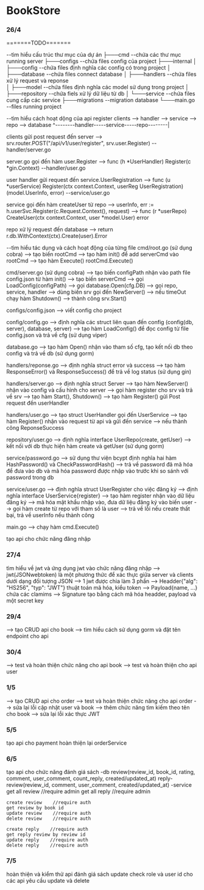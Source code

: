 # BookStore

### 26/4

=======TODO=======

--tìm hiểu cấu trúc thư mục của dự án
├───cmd             --chứa các thư mục running server
├───configs         --chứa files config của project
├───internal
│   ├───config      --chứa files định nghĩa các config có trong project
│   ├───database    --chứa files connect database
│   ├───handlers    --chứa files xử lý request và reponse  
│   ├───model       --chứa files định nghĩa các model sử dụng trong project
│   ├───repository  --chứa fiels xử lý dữ liệu từ db
│   └───service     --chứa files cung cấp các service
├───migrations      --migration database
└───main.go         --files running project


--tìm hiểu cách hoạt dộng của api register
clients --> handler --> service --> repo --> database 
    ^--------handler-----service-----repo--------|

clients gửi post request đến server 
--> srv.router.POST("/api/v1/user/register", srv.user.Register) --handler/server.go

server.go gọi đến hàm user.Register 
--> func (h *UserHandler) Register(c *gin.Context)              --handler/user.go

user handler gửi request đến service.UserRegistration 
--> func (u *userService) Register(ctx context.Context, userReg UserRegistration) (model.UserInfo, error)      --service/user.go

service gọi đến hàm createUser từ repo 
--> userInfo, err := h.userSvc.Register(c.Request.Context(), request) 
--> func (r *userRepo) CreateUser(ctx context.Context, user *model.User) error 

repo xử lý request đến database 
--> return r.db.WithContext(ctx).Create(user).Error


--tìm hiểu tác dụng và cách hoạt động của từng file
cmd/root.go     (sử dụng cobra)
--> tạo biến rootCmd
--> tạo hàm init() để add serverCmd vào rootCmd
--> tạo hàm Execute() rootCmd.Execute()

cmd/server.go   (sử dụng cobra)
--> tạo biến configPath nhận vào path file config.json từ hàm init()
--> tạo biến serverCmd --> gọi LoadConfig(configPath)
                       --> gọi database.Open(cfg.DB)
                       --> gọi repo, service, handler
                       --> dùng biến srv gọi đến NewServer()
                                --> nếu timeOut chạy hàm Shutdown()
                                --> thành công srv.Start()

configs/config.json
--> viết config cho project

config/config.go
--> định nghĩa các struct liên quan đến config (config(db, server), database, server)
--> tạo hàm LoadConfig() để đọc config từ file config.json và trả về cfg (sử dụng viper)

database.go
--> tạo hàm Open() nhận vào tham số cfg, tạo kết nối db theo config và trả về db (sử dụng gorm)

handlers/reponse.go
--> định nghĩa struct error và success 
--> tạo hàm ResponseError() và ResponseSuccess() để trả về log status (sử dụng gin)

handlers/server.go
--> định nghĩa struct Server
--> tạo hàm NewServer() nhận vào config và cấu hình cho server
--> gọi hàm register cho srv và trả về srv
--> tạo hàm Start(), Shutdown()
--> tạo hàm Register() gửi Post request đến userHandler

handlers/user.go
--> tạo struct UserHandler gọi đến UserService
--> tạo hàm Register() nhận vào request từ api và gửi đến service
--> nếu thành công ReponseSuccess

repository/user.go
--> định nghĩa interface UserRepo{create, getUser}
--> kết nối với db thực hiện hàm create và getUser (sử dụng gorm)

service/password.go 
--> sử dụng thư viện bcypt định nghĩa hai hàm HashPassword() và CheckPasswordHash()
--> trả về password đã mã hóa để đưa vào db và mã hóa password được nhập vào trước khi so sánh với password trong db

service/user.go
--> định nghĩa struct UserRegister cho việc đăng ký
--> định nghĩa interface UserService{register}
--> tạo hàm register nhận vào dữ liệu đăng ký 
--> mã hóa mật khẩu nhập vào, đưa dữ liệu đăng ký vào biến user
--> gọi hàm create từ repo với tham số là user
--> trả về lỗi nếu create thất bại, trả về userInfo nếu thành công

main.go
--> chạy hàm cmd.Execute()


tạo api cho chức năng đăng nhập

### 27/4
tìm hiểu về jwt và ứng dụng jwt vào chức năng đăng nhập
--> jwt(JSONwebtoken) là một phương thức để xác thực giữa server và clients dưới dạng đối tượng JSON
--> 1 jwt được chia làm 3 phần --> Headder{"alg": "HS256", "typ": "JWT"} thuật toán mã hóa, kiểu token
                               --> Payload{name, ...} chứa các clamims
                               --> Signature tạo bằng cách mã hóa headder, payload và một secret key

### 29/4
--> tạo CRUD api cho book
--> tìm hiểu cách sử dụng gorm và đặt tên endpoint cho api

### 30/4
--> test và hoàn thiện chức năng cho api book
--> test và hoàn thiện cho api user

### 1/5
--> tạo CRUD api cho order
--> test và hoàn thiện chức năng cho api order
--> sửa lại lỗi cập nhật user và book
--> thêm chức năng tìm kiếm theo tên cho book
--> sửa lại lỗi xác thực JWT

### 5/5
tạo api cho payment
hoàn thiện lại orderService

### 6/5
tạo api cho chức năng đánh giá sách
-db
review(review_id, book_id, rating, comment, user_comment, count_reply, created/updated_at)
reply-review(review_id, comment, user_comment, created/updated_at)
-service
    get all review    //require admin
    get all reply    //require admin

    create review    //require auth
    get review by book id
    update review    //require auth
    delete review    //require auth

    create reply    //require auth
    get reply review by review id
    update reply    //require auth
    delete reply    //require auth

### 7/5
hoàn thiện và kiểm thử api đánh giá sách
update check role và user id cho các api yêu cầu update và delete